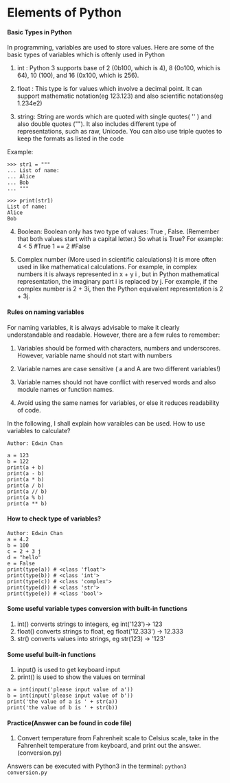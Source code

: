 # Elements of Python

#### Basic Types in Python
In programming, variables are used to store values. Here are some of the basic types of variables which is oftenly used in Python

1. int : 
Python 3 supports base of 2 (0b100, which is 4), 8 (0o100, which is 64), 10 (100), and 16 (0x100, which is 256).

2. float : 
This type is for values which involve a decimal point. It can support mathematic notation(eg 123.123) and also scientific notations(eg 1.234e2)

3. string: 
String are words which are quoted with single quotes( '' ) and also double quotes (""). It also includes different type of representations, such as raw, Unicode. You can also use triple quotes to keep the formats as listed in the code

Example:
```
>>> str1 = """
... List of name:
... Alice
... Bob
... """

>>> print(str1)
List of name:
Alice 
Bob

```
 
4. Boolean: 
Boolean only has two type of values: True , False. (Remember that both values start with a capital letter.) 
So what is True? For example:
 4 < 5    #True
 1 == 2   #False

5. Complex number (More used in scientific calculations)
It is more often used in like mathematical calculations. For example, in complex numbers it is always represented in x + y i , but in Python mathematical representation, the imaginary part i is replaced by j. For example, if the complex number is 2 + 3i, then the Python equivalent representation is 2 + 3j.

#### Rules on naming variables

For naming variables, it is always advisable to make it clearly understandable and readable. However, there are a few rules to remember:
1. Variables should be formed with characters, numbers and underscores. However, variable name should not start with numbers

2. Variable names are case sensitive ( a and A are two different variables!)

3. Variable names should not have conflict with reserved words and also module names or function names.

4. Avoid using the same names for variables, or else it reduces readability of code. 

In the following, I shall explain how varaibles can be used.
How to use variables to calculate?

```
Author: Edwin Chan

a = 123 
b = 122
print(a + b)
print(a - b)
print(a * b)
print(a / b)
print(a // b)
print(a % b)
print(a ** b)

```
#### How to check type of variables?

```
Author: Edwin Chan
a = 4.2
b = 100
c = 2 + 3 j
d = "hello"
e = False
print(type(a)) # <class 'float'>
print(type(b)) # <class 'int'>
print(type(c)) # <class 'complex'>
print(type(d)) # <class 'str'>
print(type(e)) # <class 'bool'>

```

#### Some useful variable types conversion with built-in functions
1. int() converts strings to integers, eg int('123')-> 123
2. float() converts strings to float, eg float('12.333') -> 12.333
3. str() converts values into strings, eg str(123) -> '123'

#### Some useful built-in functions
1. input() is used to get keyboard input
2. print() is used to show the values on terminal

```
a = int(input('please input value of a'))
b = int(input('please input value of b'))
print('the value of a is ' + str(a))
print('the value of b is ' + str(b))

```

#### Practice(Answer can be found in code file)
1. Convert temperature from Fahrenheit scale to Celsius scale, take in the Fahrenheit temperature from keyboard, and print out the answer. (conversion.py)


Answers can be executed with Python3 in the terminal: 
```python3 conversion.py```






